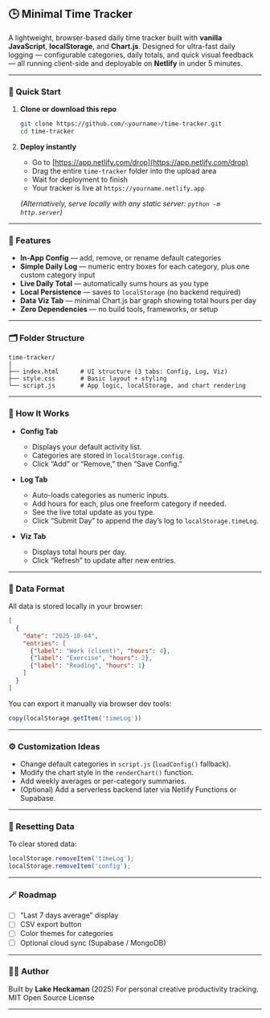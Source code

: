 ## 🕒 Minimal Time Tracker

A lightweight, browser-based daily time tracker built with **vanilla JavaScript**, **localStorage**, and **Chart.js**.
Designed for ultra-fast daily logging — configurable categories, daily totals, and quick visual feedback — all running client-side and deployable on **Netlify** in under 5 minutes.

---

### 🚀 Quick Start

1. **Clone or download this repo**

   ```bash
   git clone https://github.com/<yourname>/time-tracker.git
   cd time-tracker
   ```

2. **Deploy instantly**

   * Go to [https://app.netlify.com/drop](https://app.netlify.com/drop)
   * Drag the entire `time-tracker` folder into the upload area
   * Wait for deployment to finish
   * Your tracker is live at `https://yourname.netlify.app`

   *(Alternatively, serve locally with any static server: `python -m http.server`)*

---

### 🧩 Features

* **In-App Config** — add, remove, or rename default categories
* **Simple Daily Log** — numeric entry boxes for each category, plus one custom category input
* **Live Daily Total** — automatically sums hours as you type
* **Local Persistence** — saves to `localStorage` (no backend required)
* **Data Viz Tab** — minimal Chart.js bar graph showing total hours per day
* **Zero Dependencies** — no build tools, frameworks, or setup

---

### 🗂 Folder Structure

```
time-tracker/
│
├── index.html      # UI structure (3 tabs: Config, Log, Viz)
├── style.css       # Basic layout + styling
└── script.js       # App logic, localStorage, and chart rendering
```

---

### 🧱 How It Works

* **Config Tab**

  * Displays your default activity list.
  * Categories are stored in `localStorage.config`.
  * Click “Add” or “Remove,” then “Save Config.”

* **Log Tab**

  * Auto-loads categories as numeric inputs.
  * Add hours for each, plus one freeform category if needed.
  * See the live total update as you type.
  * Click “Submit Day” to append the day’s log to `localStorage.timeLog`.

* **Viz Tab**

  * Displays total hours per day.
  * Click “Refresh” to update after new entries.

---

### 🧠 Data Format

All data is stored locally in your browser:

```json
[
  {
    "date": "2025-10-04",
    "entries": [
      {"label": "Work (client)", "hours": 4},
      {"label": "Exercise", "hours": 2},
      {"label": "Reading", "hours": 1}
    ]
  }
]
```

You can export it manually via browser dev tools:

```js
copy(localStorage.getItem('timeLog'))
```

---

### ⚙️ Customization Ideas

* Change default categories in `script.js` (`loadConfig()` fallback).
* Modify the chart style in the `renderChart()` function.
* Add weekly averages or per-category summaries.
* (Optional) Add a serverless backend later via Netlify Functions or Supabase.

---

### 🧹 Resetting Data

To clear stored data:

```js
localStorage.removeItem('timeLog');
localStorage.removeItem('config');
```

---

### 🪄 Roadmap

* [ ] “Last 7 days average” display
* [ ] CSV export button
* [ ] Color themes for categories
* [ ] Optional cloud sync (Supabase / MongoDB)

---

### 🧑‍💻 Author

Built by **Lake Heckaman** (2025)
For personal creative productivity tracking.
MIT Open Source License

---
